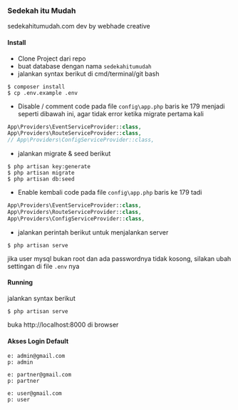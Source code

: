 ### Sedekah itu Mudah
sedekahitumudah.com
dev by webhade creative

#### Install

- Clone Project dari repo
- buat database dengan nama `sedekahitumudah`
- jalankan syntax berikut di cmd/terminal/git bash

```
$ composer install
$ cp .env.example .env
```

- Disable / comment code pada file `config\app.php` baris ke 179 menjadi seperti dibawah ini, agar tidak error ketika migrate pertama kali

```php
App\Providers\EventServiceProvider::class,
App\Providers\RouteServiceProvider::class,
// App\Providers\ConfigServiceProvider::class,
```

- jalankan migrate & seed berikut

```
$ php artisan key:generate
$ php artisan migrate
$ php artisan db:seed
```

- Enable kembali code pada file `config\app.php` baris ke 179 tadi

```php
App\Providers\EventServiceProvider::class,
App\Providers\RouteServiceProvider::class,
App\Providers\ConfigServiceProvider::class,
```

- jalankan perintah berikut untuk menjalankan server

```
$ php artisan serve
```

jika user mysql bukan root dan ada passwordnya tidak kosong, silakan ubah settingan di file `.env` nya

#### Running

jalankan syntax berikut

```
$ php artisan serve
```

buka http://localhost:8000 di browser 

#### Akses Login Default

```
e: admin@gmail.com
p: admin

e: partner@gmail.com
p: partner

e: user@gmail.com
p: user
```
